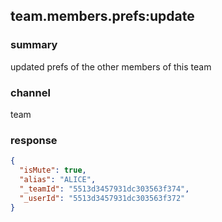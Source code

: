 ## team.members.prefs:update

### summary
updated prefs of the other members of this team

### channel
team

### response
```json
{
  "isMute": true,
  "alias": "ALICE",
  "_teamId": "5513d3457931dc303563f374",
  "_userId": "5513d3457931dc303563f372"
}
```
